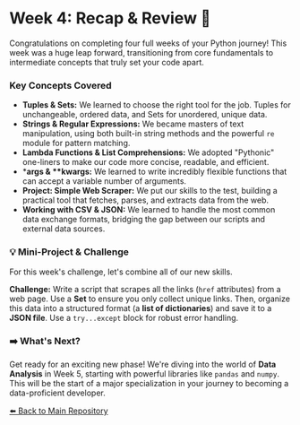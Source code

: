 # Week 4: Recap & Review 🎉

Congratulations on completing four full weeks of your Python journey! This week was a huge leap forward, transitioning from core fundamentals to intermediate concepts that truly set your code apart.

### Key Concepts Covered

* **Tuples & Sets:** We learned to choose the right tool for the job. Tuples for unchangeable, ordered data, and Sets for unordered, unique data.
* **Strings & Regular Expressions:** We became masters of text manipulation, using both built-in string methods and the powerful `re` module for pattern matching.
* **Lambda Functions & List Comprehensions:** We adopted "Pythonic" one-liners to make our code more concise, readable, and efficient.
* ***args & \*\*kwargs:** We learned to write incredibly flexible functions that can accept a variable number of arguments.
* **Project: Simple Web Scraper:** We put our skills to the test, building a practical tool that fetches, parses, and extracts data from the web.
* **Working with CSV & JSON:** We learned to handle the most common data exchange formats, bridging the gap between our scripts and external data sources.

### 💡 Mini-Project & Challenge

For this week's challenge, let's combine all of our new skills.

**Challenge:** Write a script that scrapes all the links (`href` attributes) from a web page. Use a **Set** to ensure you only collect unique links. Then, organize this data into a structured format (a **list of dictionaries**) and save it to a **JSON file**. Use a `try...except` block for robust error handling.

### ➡️ What's Next?

Get ready for an exciting new phase! We're diving into the world of **Data Analysis** in Week 5, starting with powerful libraries like `pandas` and `numpy`. This will be the start of a major specialization in your journey to becoming a data-proficient developer.

[⬅️ Back to Main Repository](./README.md)
